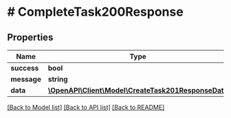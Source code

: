 # # CompleteTask200Response

## Properties

Name | Type | Description | Notes
------------ | ------------- | ------------- | -------------
**success** | **bool** |  | [optional]
**message** | **string** |  | [optional]
**data** | [**\OpenAPI\Client\Model\CreateTask201ResponseData**](CreateTask201ResponseData.md) |  | [optional]

[[Back to Model list]](../../README.md#models) [[Back to API list]](../../README.md#endpoints) [[Back to README]](../../README.md)
